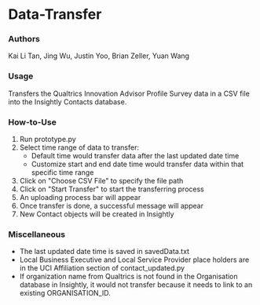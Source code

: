 # Data-Transfer

### Authors
Kai Li Tan, Jing Wu, Justin Yoo, Brian Zeller, Yuan Wang

### Usage
Transfers the Qualtrics Innovation Advisor Profile Survey data in a CSV file into the Insightly Contacts database.

### How-to-Use
1. Run prototype.py 
2. Select time range of data to transfer: 
    - Default time would transfer data after the last updated date time
    - Customize start and end date time would transfer data within that specific time range
3. Click on "Choose CSV File" to specify the file path
4. Click on "Start Transfer" to start the transferring process
5. An uploading process bar will appear
6. Once transfer is done, a successful message will appear
7. New Contact objects will be created in Insightly

### Miscellaneous
- The last updated date time is saved in savedData.txt
- Local Business Executive and Local Service Provider place holders are in the UCI Affiliation section of contact_updated.py
- If organization name from Qualtrics is not found in the Organisation database in Insightly, it would not transfer because it needs to link to an existing ORGANISATION_ID.
